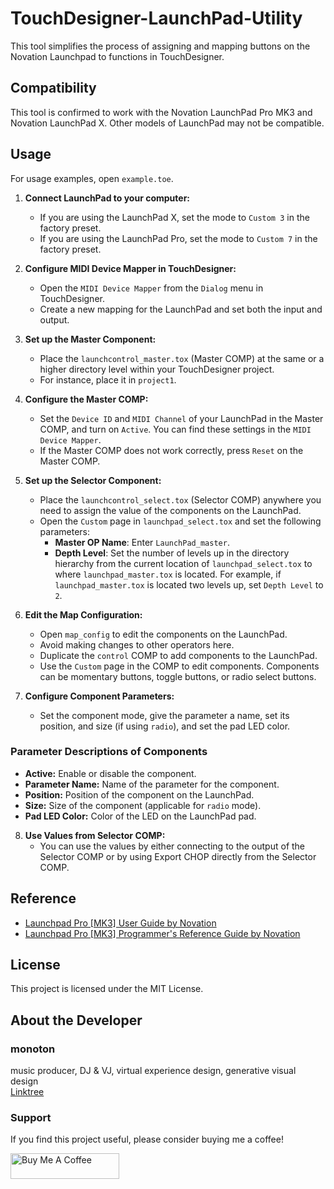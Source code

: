 # TouchDesigner-LaunchPad-Utility
This tool simplifies the process of assigning and mapping buttons on the Novation Launchpad to functions in TouchDesigner.

## Compatibility
This tool is confirmed to work with the Novation LaunchPad Pro MK3 and Novation LaunchPad X. Other models of LaunchPad may not be compatible.

## Usage
For usage examples, open `example.toe`.

1. **Connect LaunchPad to your computer:**
    - If you are using the LaunchPad X, set the mode to `Custom 3` in the factory preset.
    - If you are using the LaunchPad Pro, set the mode to `Custom 7` in the factory preset.

2. **Configure MIDI Device Mapper in TouchDesigner:**
    - Open the `MIDI Device Mapper` from the `Dialog` menu in TouchDesigner.
    - Create a new mapping for the LaunchPad and set both the input and output.

3. **Set up the Master Component:**
    - Place the `launchcontrol_master.tox` (Master COMP) at the same or a higher directory level within your TouchDesigner project.
    - For instance, place it in `project1`.

4. **Configure the Master COMP:**
    - Set the `Device ID` and `MIDI Channel` of your LaunchPad in the Master COMP, and turn on `Active`. You can find these settings in the `MIDI Device Mapper`.
    - If the Master COMP does not work correctly, press `Reset` on the Master COMP.

5. **Set up the Selector Component:**
    - Place the `launchcontrol_select.tox` (Selector COMP) anywhere you need to assign the value of the components on the LaunchPad.
    - Open the `Custom` page in `launchpad_select.tox` and set the following parameters:
        - **Master OP Name**: Enter `LaunchPad_master`.
        - **Depth Level**: Set the number of levels up in the directory hierarchy from the current location of `launchpad_select.tox` to where `launchpad_master.tox` is located. For example, if `launchpad_master.tox` is located two levels up, set `Depth Level` to `2`.

6. **Edit the Map Configuration:**
    - Open `map_config` to edit the components on the LaunchPad.
    - Avoid making changes to other operators here.
    - Duplicate the `control` COMP to add components to the LaunchPad.
    - Use the `Custom` page in the COMP to edit components. Components can be momentary buttons, toggle buttons, or radio select buttons.

7. **Configure Component Parameters:**
    - Set the component mode, give the parameter a name, set its position, and size (if using `radio`), and set the pad LED color.

### Parameter Descriptions of Components
- **Active:** Enable or disable the component.
- **Parameter Name:** Name of the parameter for the component.
- **Position:** Position of the component on the LaunchPad.
- **Size:** Size of the component (applicable for `radio` mode).
- **Pad LED Color:** Color of the LED on the LaunchPad pad.

8. **Use Values from Selector COMP:**
    - You can use the values by either connecting to the output of the Selector COMP or by using Export CHOP directly from the Selector COMP.

## Reference
- [Launchpad Pro [MK3] User Guide by Novation](https://fael-downloads-prod.focusrite.com/customer/prod/s3fs-public/downloads/Launchpad%20Pro%20User%20Guide.pdf)
- [Launchpad Pro [MK3] Programmer's Reference Guide by Novation](https://fael-downloads-prod.focusrite.com/customer/prod/s3fs-public/downloads/LPP3_prog_ref_guide_200415.pdf)

## License
This project is licensed under the MIT License.

## About the Developer
### monoton  
music producer, DJ & VJ, virtual experience design, generative visual design  
[Linktree](https://linktr.ee/monoton)

### Support
If you find this project useful, please consider buying me a coffee!

<a href="https://www.buymeacoffee.com/monoton" target="_blank"><img src="https://cdn.buymeacoffee.com/buttons/default-orange.png" alt="Buy Me A Coffee" height="41" width="174"></a>
